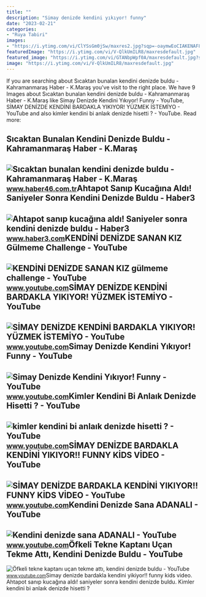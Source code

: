 ```yaml
---
title: ""
description: "Simay denizde kendini yıkıyor! funny"
date: "2023-02-21"
categories:
- "Ruya Tabiri"
images:
- "https://i.ytimg.com/vi/ClYSsGm0jSw/maxres2.jpg?sqp=-oaymwEoCIAKENAF8quKqQMcGADwAQH4AZQDgALQBYoCDAgAEAEYEyBSKH8wDw==&amp;rs=AOn4CLBGzwLp68x-Q1Jpg-RIddzU4X0mFQ"
featuredImage: "https://i.ytimg.com/vi/V-QlkUmILR8/maxresdefault.jpg"
featured_image: "https://i.ytimg.com/vi/GTANbpWpf0A/maxresdefault.jpg?sqp=-oaymwEmCIAKENAF8quKqQMa8AEB-AH-DoACuAiKAgwIABABGGUgWShWMA8=&amp;rs=AOn4CLAV6PZGr0xQVpwstCrCcaRf6dA8Ow"
image: "https://i.ytimg.com/vi/V-QlkUmILR8/maxresdefault.jpg"
---
```


If you are searching about Sıcaktan bunalan kendini denizde buldu - Kahramanmaraş Haber - K.Maraş you've visit to the right place. We have 9 Images about Sıcaktan bunalan kendini denizde buldu - Kahramanmaraş Haber - K.Maraş like Simay Denizde Kendini Yıkıyor! Funny - YouTube, SİMAY DENİZDE KENDİNİ BARDAKLA YIKIYOR! YÜZMEK İSTEMİYO - YouTube and also kimler kendini bi anlaık denizde hisetti ? - YouTube. Read more:

Sıcaktan Bunalan Kendini Denizde Buldu - Kahramanmaraş Haber - K.Maraş
----------------------------------------------------------------------

 ![Sıcaktan bunalan kendini denizde buldu - Kahramanmaraş Haber - K.Maraş](https://haber46comtr.teimg.com/crop/1280x720/haber46-com-tr/images/haberler/2018/07/sicaktan_bunalan_kendini_denizde_buldu_h345843_cdb8f.jpg) <small>www.haber46.com.tr</small>Ahtapot Sanıp Kucağına Aldı! Saniyeler Sonra Kendini Denizde Buldu - Haber3
---------------------------------------------------------------------------

 ![Ahtapot sanıp kucağına aldı! Saniyeler sonra kendini denizde buldu - Haber3](https://i.haber3.com/2/850/744/storage/files/images/2022/10/28/2563523-WBg9.jpg) <small>www.haber3.com</small>KENDİNİ DENİZDE SANAN KIZ Gülmeme Challenge - YouTube
-----------------------------------------------------

 ![KENDİNİ DENİZDE SANAN KIZ gülmeme challenge - YouTube](https://i.ytimg.com/vi/uYFOgtykdQQ/maxresdefault.jpg?sqp=-oaymwEmCIAKENAF8quKqQMa8AEB-AH-CYACiAWKAgwIABABGEAgSyhyMA8=&rs=AOn4CLDz56CydI6fFDj6z7QRtlW8JzYwhg) <small>www.youtube.com</small>SİMAY DENİZDE KENDİNİ BARDAKLA YIKIYOR! YÜZMEK İSTEMİYO - YouTube
-----------------------------------------------------------------

 ![SİMAY DENİZDE KENDİNİ BARDAKLA YIKIYOR! YÜZMEK İSTEMİYO - YouTube](https://i.ytimg.com/vi/V-QlkUmILR8/maxresdefault.jpg) <small>www.youtube.com</small>Simay Denizde Kendini Yıkıyor! Funny - YouTube
----------------------------------------------

 ![Simay Denizde Kendini Yıkıyor! Funny - YouTube](https://i.ytimg.com/vi/wsUItLgaJCs/maxresdefault.jpg?sqp=-oaymwEmCIAKENAF8quKqQMa8AEB-AH-CYAC0AWKAgwIABABGGUgZShlMA8=&rs=AOn4CLBo7uYMfpYtAJZMs_IJyw4gezteHQ) <small>www.youtube.com</small>Kimler Kendini Bi Anlaık Denizde Hisetti ? - YouTube
----------------------------------------------------

 ![kimler kendini bi anlaık denizde hisetti ? - YouTube](https://i.ytimg.com/vi/ClYSsGm0jSw/maxres2.jpg?sqp=-oaymwEoCIAKENAF8quKqQMcGADwAQH4AZQDgALQBYoCDAgAEAEYEyBSKH8wDw==&rs=AOn4CLBGzwLp68x-Q1Jpg-RIddzU4X0mFQ) <small>www.youtube.com</small>SİMAY DENİZDE BARDAKLA KENDİNİ YIKIYOR!! FUNNY KİDS VİDEO - YouTube
-------------------------------------------------------------------

 ![SİMAY DENİZDE BARDAKLA KENDİNİ YIKIYOR!! FUNNY KİDS VİDEO - YouTube](https://i.ytimg.com/vi/GTANbpWpf0A/maxresdefault.jpg?sqp=-oaymwEmCIAKENAF8quKqQMa8AEB-AH-DoACuAiKAgwIABABGGUgWShWMA8=&rs=AOn4CLAV6PZGr0xQVpwstCrCcaRf6dA8Ow) <small>www.youtube.com</small>Kendini Denizde Sana ADANALI - YouTube
--------------------------------------

 ![Kendini denizde sana ADANALI - YouTube](https://i.ytimg.com/vi/zJKcD70q1Mc/hq2.jpg?sqp=-oaymwEoCOADEOgC8quKqQMcGADwAQH4AYYCgALgA4oCDAgAEAEYVyBlKEowDw==&rs=AOn4CLCNn21rvVVntZ4lLUuGpEbU_IJxfA) <small>www.youtube.com</small>Öfkeli Tekne Kaptanı Uçan Tekme Attı, Kendini Denizde Buldu - YouTube
---------------------------------------------------------------------

 ![Öfkeli tekne kaptanı uçan tekme attı, kendini denizde buldu - YouTube](https://i.ytimg.com/vi/zTHLWdLASMk/maxresdefault.jpg) <small>www.youtube.com</small>Si̇may deni̇zde bardakla kendi̇ni̇ yikiyor!! funny ki̇ds vi̇deo. Ahtapot sanıp kucağına aldı! saniyeler sonra kendini denizde buldu. Kimler kendini bi anlaık denizde hisetti ?
